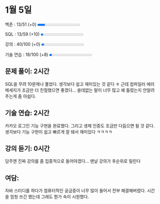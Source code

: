 1월 5일
=
백준 : 13/51 (+0) 
<progress value="9" max="51"></progress>

SQL : 13/59 (+10) 
<progress value="3" max="59"></progress>

강의 : 40/100 (+0)
<progress value="3" max="52"></progress>

기술 연습 : 18/100 (+8)
<progress value="3" max="52"></progress>



## 문제 풀이: 2시간 
SQL을 무려 10문제나 풀었다. 생각보다 쉽고 재미있는 것 같다 ㅎ 근데 컴파일러 에러 메세지가 조금만 더 친절했으면 좋겠다... 쓸데없는 말이 너무 많고 왜 틀렸는지 안알려주는게 좀 아쉽다.


## 기술 연습: 2시간
카카오 로그인 기능 구현을 완료했다. 그리고 생체 인증도 조금만 다듬으면 될 것 같다. 생각보다 기능 구현이 쉽고 빠르게 잘 돼서 재미있다 ㅋㅋㅋㅋ

## 강의 듣기: 0시간
담주엔 진짜 강의를 좀 집중적으로 들어야겠다... 맨날 강의가 후순위로 밀린다 

## 여담: 
자바 스터디를 하다가 컴퓨터적인 궁금증이 너무 많이 들어서 전부 해결해버렸다. 시간을 엄청 쓰긴 했는데 그래도 뭔가 속이 시원했다.